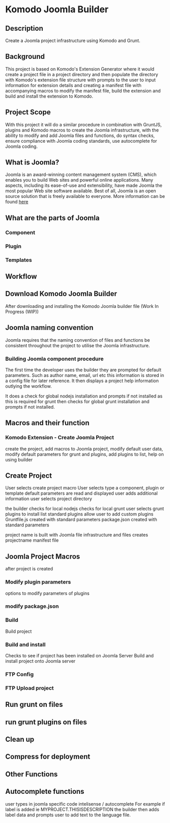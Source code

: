 # Komodo Joomla Builder
## Description
Create a Joomla project infrastructure using Komodo and Grunt.

## Background 
This project is based on Komodo's Extension Generator where it would create a project file in a project directory and then populate the directory with Komodo's extension file structure with prompts to the user to input information for extension details and creating a manifest file with accompanying macros to modify the manifest file, build the extension and build and install the extension to Komodo.

## Project Scope
With this project it will do a similar procedure in combination with GruntJS, plugins and Komodo macros to create the Joomla infrastructure, with the ability to modify and add Joomla files and functions, do syntax checks, ensure compliance with Joomla coding standards, use autocomplete for Joomla coding.

## What is Joomla?
Joomla is an award-winning content management system (CMS), which enables you to build Web sites and powerful online applications. Many aspects, including its ease-of-use and extensibility, have made Joomla the most popular Web site software available. Best of all, Joomla is an open source solution that is freely available to everyone.
More information can be found [here](http://www.joomla.org/)

## What are the parts of Joomla

### Component

### Plugin

### Templates

## Workflow 
## Download Komodo Joomla Builder
After downloading and installing the Komodo Joomla builder file (Work In Progress (WIP))

## Joomla naming convention
Joomla requires that the naming convention of files and functions be consistent throughout the project to utilise the Joomla infrastructure.

### Building Joomla component procedure
The first time the developer uses the builder they are prompted for default parameters.
Such as author name, email, url etc this information is stored in a config file for later reference.
It then displays a project help information outlying the workflow.

It does a check for global nodejs installation and prompts if not installed as this is required for grunt
then checks for global grunt installation and prompts if not installed.

## Macros and their function
### Komodo Extension - Create Joomla Project
create the project, add macros to Joomla project, modify default user data, modify default parameters for grunt and plugins, add plugins to list, help on using builder

## Create Project
User selects create project macro
User selects type a component, plugin or template
default parameters are read and displayed
user adds additional information
user selects project directory

the builder checks for local nodejs 
checks for local grunt
user selects grunt plugins to install
list standard plugins
allow user to add custom plugins
Gruntfile.js created with standard parameters
package.json created with standard parameters

project name is built with Joomla file infrastructure and files
creates projectname manifest file

## Joomla Project Macros
after project is created
### Modify plugin parameters
options to modify parameters of plugins

### modify package.json

### Build
Build project

### Build and install
Checks to see if project has been installed on Joomla Server
Build and install project onto Joomla server

### FTP Config

### FTP Upload project

## Run grunt on files

## run grunt plugins on files

## Clean up

## Compress for deployment

## Other Functions

## Autocomplete functions
user types in joomla specific code
intelisense / autocomplete
For example if label is added ie MYPROJECT.THISISDESCRIPTION the builder then adds label data and prompts user to add text to the language file.

